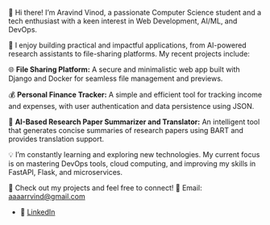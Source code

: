 👋 Hi there! I’m Aravind Vinod, a passionate Computer Science student and a tech enthusiast with a keen interest in Web Development, AI/ML, and DevOps.

🚀 I enjoy building practical and impactful applications, from AI-powered research assistants to file-sharing platforms. My recent projects include:

🌐 **File Sharing Platform:** A secure and minimalistic web app built with Django and Docker for seamless file management and previews.

💰 **Personal Finance Tracker:** A simple and efficient tool for tracking income and expenses, with user authentication and data persistence using JSON.

📝 **AI-Based Research Paper Summarizer and Translator:** An intelligent tool that generates concise summaries of research papers using BART and provides translation support.

💡 I’m constantly learning and exploring new technologies. My current focus is on mastering DevOps tools, cloud computing, and improving my skills in FastAPI, Flask, and microservices.

🔗 Check out my projects and feel free to connect!
📧 Email: aaaarrvind@gmail.com
- 💼 [LinkedIn](https://www.linkedin.com/in/aaarrvind/)
